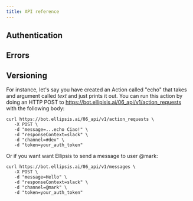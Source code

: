 ```yaml
---
title: API reference
---
```


## Authentication
## Errors
## Versioning

For instance, let's say you have created an Action called "echo" that takes
and argument called _text_ and just prints it out. You can
run this action by doing an HTTP POST to https://bot.ellipisis.ai/06_api/v1/action_requests
with the following body:

```
curl https://bot.ellipsis.ai/06_api/v1/action_requests \
   -X POST \
   -d "message=...echo Ciao!" \
   -d "responseContext=slack" \
   -d "channel=#dev" \
   -d "token=your_auth_token"
```

Or if you want want Ellipsis to send a message to user @mark:

```
curl https://bot.ellipsis.ai/06_api/v1/messages \
   -X POST \
   -d "message=Hello" \
   -d "responseContext=slack" \
   -d "channel=@mark" \
   -d "token=your_auth_token"
```
